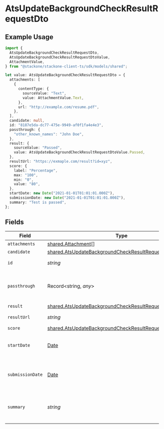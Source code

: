 # AtsUpdateBackgroundCheckResultRequestDto

## Example Usage

```typescript
import {
  AtsUpdateBackgroundCheckResultRequestDto,
  AtsUpdateBackgroundCheckResultRequestDtoValue,
  AttachmentValue,
} from "@stackone/stackone-client-ts/sdk/models/shared";

let value: AtsUpdateBackgroundCheckResultRequestDto = {
  attachments: [
    {
      contentType: {
        sourceValue: "Text",
        value: AttachmentValue.Text,
      },
      url: "http://example.com/resume.pdf",
    },
  ],
  candidate: null,
  id: "8187e5da-dc77-475e-9949-af0f1fa4e4e3",
  passthrough: {
    "other_known_names": "John Doe",
  },
  result: {
    sourceValue: "Passed",
    value: AtsUpdateBackgroundCheckResultRequestDtoValue.Passed,
  },
  resultUrl: "https://exmaple.com/result?id=xyz",
  score: {
    label: "Percentage",
    max: "100",
    min: "0",
    value: "80",
  },
  startDate: new Date("2021-01-01T01:01:01.000Z"),
  submissionDate: new Date("2021-01-01T01:01:01.000Z"),
  summary: "Test is passed",
};
```

## Fields

| Field                                                                                                                                       | Type                                                                                                                                        | Required                                                                                                                                    | Description                                                                                                                                 | Example                                                                                                                                     |
| ------------------------------------------------------------------------------------------------------------------------------------------- | ------------------------------------------------------------------------------------------------------------------------------------------- | ------------------------------------------------------------------------------------------------------------------------------------------- | ------------------------------------------------------------------------------------------------------------------------------------------- | ------------------------------------------------------------------------------------------------------------------------------------------- |
| `attachments`                                                                                                                               | [shared.Attachment](../../../sdk/models/shared/attachment.md)[]                                                                             | :heavy_minus_sign:                                                                                                                          | N/A                                                                                                                                         |                                                                                                                                             |
| `candidate`                                                                                                                                 | [shared.AtsUpdateBackgroundCheckResultRequestDtoCandidate](../../../sdk/models/shared/atsupdatebackgroundcheckresultrequestdtocandidate.md) | :heavy_minus_sign:                                                                                                                          | N/A                                                                                                                                         |                                                                                                                                             |
| `id`                                                                                                                                        | *string*                                                                                                                                    | :heavy_minus_sign:                                                                                                                          | Unique identifier                                                                                                                           | 8187e5da-dc77-475e-9949-af0f1fa4e4e3                                                                                                        |
| `passthrough`                                                                                                                               | Record<string, *any*>                                                                                                                       | :heavy_minus_sign:                                                                                                                          | Value to pass through to the provider                                                                                                       | {<br/>"other_known_names": "John Doe"<br/>}                                                                                                 |
| `result`                                                                                                                                    | [shared.AtsUpdateBackgroundCheckResultRequestDtoResult](../../../sdk/models/shared/atsupdatebackgroundcheckresultrequestdtoresult.md)       | :heavy_minus_sign:                                                                                                                          | N/A                                                                                                                                         |                                                                                                                                             |
| `resultUrl`                                                                                                                                 | *string*                                                                                                                                    | :heavy_minus_sign:                                                                                                                          | The test`s result url                                                                                                                       | https://exmaple.com/result?id=xyz                                                                                                           |
| `score`                                                                                                                                     | [shared.AtsUpdateBackgroundCheckResultRequestDtoScore](../../../sdk/models/shared/atsupdatebackgroundcheckresultrequestdtoscore.md)         | :heavy_minus_sign:                                                                                                                          | N/A                                                                                                                                         |                                                                                                                                             |
| `startDate`                                                                                                                                 | [Date](https://developer.mozilla.org/en-US/docs/Web/JavaScript/Reference/Global_Objects/Date)                                               | :heavy_minus_sign:                                                                                                                          | The start date of the candidate test                                                                                                        | 2021-01-01T01:01:01.000Z                                                                                                                    |
| `submissionDate`                                                                                                                            | [Date](https://developer.mozilla.org/en-US/docs/Web/JavaScript/Reference/Global_Objects/Date)                                               | :heavy_minus_sign:                                                                                                                          | The submission date of the candidate test                                                                                                   | 2021-01-01T01:01:01.000Z                                                                                                                    |
| `summary`                                                                                                                                   | *string*                                                                                                                                    | :heavy_minus_sign:                                                                                                                          | The summary about the result of the test                                                                                                    | Test is passed                                                                                                                              |